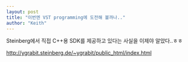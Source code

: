 ```yaml
---
layout: post
title: "이번엔 VST programming에 도전해 볼까나.."
author: "Keith"
---
```


Steinberg에서 직접 C++용 SDK를 제공하고 있다는 사실을 이제야 알았다..ㅎㅎ

http://ygrabit.steinberg.de/~ygrabit/public_html/index.html




